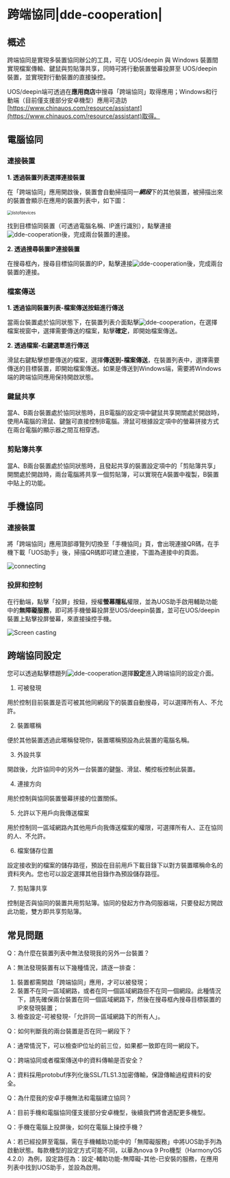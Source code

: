 # 跨端協同|dde-cooperation|

## 概述

跨端協同是實現多裝置協同辦公的工具，可在 UOS/deepin 與 Windows 裝置間實現檔案傳輸、鍵鼠與剪貼簿共享，同時可將行動裝置螢幕投屏至 UOS/deepin 裝置，並實現對行動裝置的直接操控。

UOS/deepin端可透過在**應用商店**中搜尋「跨端協同」取得應用；Windows和行動端（目前僅支援部分安卓機型）應用可造訪[https://www.chinauos.com/resource/assistant](https://www.chinauos.com/resource/assistant)取得。

## 電腦協同

### 連接裝置

**1. 透過裝置列表選擇連接裝置**

在「跨端協同」應用開啟後，裝置會自動掃描同一***網段***下的其他裝置，被掃描出來的裝置會顯示在應用的裝置列表中，如下圖：

<img src="./fig/listofdevices.png" alt="listofdevices" style="zoom:67%;" />

找到目標協同裝置（可透過電腦名稱、IP進行識別），點擊連接![dde-cooperation](../common/connect.svg)後，完成兩台裝置的連接。

**2. 透過搜尋裝置IP連接裝置**

在搜尋框內，搜尋目標協同裝置的IP，點擊連接![dde-cooperation](../common/connect.svg)後，完成兩台裝置的連接。

### 檔案傳送

**1. 透過協同裝置列表-檔案傳送按鈕進行傳送**

當兩台裝置處於協同狀態下，在裝置列表介面點擊![dde-cooperation](../common/send.svg)，在選擇檔案視窗中，選擇需要傳送的檔案，點擊**確定**，即開始檔案傳送。

**2. 透過檔案-右鍵選單進行傳送**

滑鼠右鍵點擊想要傳送的檔案，選擇**傳送到-檔案傳送**，在裝置列表中，選擇需要傳送的目標裝置，即開始檔案傳送。如果是傳送到Windows端，需要將Windows端的跨端協同應用保持開啟狀態。

### 鍵鼠共享

當A、B兩台裝置處於協同狀態時，且B電腦的設定項中鍵鼠共享開關處於開啟時，使用A電腦的滑鼠、鍵盤可直接控制B電腦。滑鼠可根據設定項中的螢幕拼接方式在兩台電腦的顯示器之間互相穿透。

### 剪貼簿共享

當A、B兩台裝置處於協同狀態時，且發起共享的裝置設定項中的「剪貼簿共享」開關處於開啟時，兩台電腦將共享一個剪貼簿，可以實現在A裝置中複製，B裝置中貼上的功能。

## 手機協同

### 連接裝置

將「跨端協同」應用頂部導覽列切換至「手機協同」頁，會出現連接QR碼，在手機下載「UOS助手」後，掃描QR碼即可建立連接，下圖為連接中的頁面。

<img src="./fig/connecting.png" alt="connecting" />

### 投屏和控制

在行動端，點擊「投屏」按鈕，授權**螢幕隱私**權限，並為UOS助手啟用輔助功能中的**無障礙服務**，即可將手機螢幕投屏至UOS/deepin裝置，並可在UOS/deepin裝置上點擊投屏螢幕，來直接操控手機。

<img src="./fig/Screen casting.png" alt="Screen casting" />

## 跨端協同設定

您可以透過點擊標題列![dde-cooperation](../common/icon_menu.svg)選擇**設定**進入跨端協同的設定介面。

1. 可被發現

用於控制目前裝置是否可被其他同網段下的裝置自動搜尋，可以選擇所有人、不允許。

2. 裝置暱稱

便於其他裝置透過此暱稱發現你，裝置暱稱預設為此裝置的電腦名稱。

3. 外設共享

開啟後，允許協同中的另外一台裝置的鍵盤、滑鼠、觸控板控制此裝置。

4. 連接方向

用於控制與協同裝置螢幕拼接的位置關係。

5. 允許以下用戶向我傳送檔案

用於控制同一區域網路內其他用戶向我傳送檔案的權限，可選擇所有人、正在協同的人、不允許。

6. 檔案儲存位置

設定接收到的檔案的儲存路徑，預設在目前用戶下載目錄下以對方裝置暱稱命名的資料夾內。您也可以設定選擇其他目錄作為預設儲存路徑。

7. 剪貼簿共享

控制是否與協同的裝置共用剪貼簿。協同的發起方作為伺服器端，只要發起方開啟此功能，雙方即共享剪貼簿。

## 常見問題

Q：為什麼在裝置列表中無法發現我的另外一台裝置？

A：無法發現裝置有以下幾種情況，請逐一排查：

1. 裝置都需開啟「跨端協同」應用，才可以被發現；
2. 裝置不在同一區域網路，或者在同一個區域網路但不在同一個網段。此種情況下，請先確保兩台裝置在同一個區域網路下，然後在搜尋框內搜尋目標裝置的IP來發現裝置；
3. 檢查設定-可被發現-「允許同一區域網路下的所有人」。



Q：如何判斷我的兩台裝置是否在同一網段下？

A：通常情況下，可以檢查IP位址的前三位，如果都一致即在同一網段下。



Q：跨端協同或者檔案傳送中的資料傳輸是否安全？

A：資料採用protobuf序列化後SSL/TLS1.3加密傳輸，保證傳輸過程資料的安全。



Q：為什麼我的安卓手機無法和電腦建立協同？

A：目前手機和電腦協同僅支援部分安卓機型，後續我們將會適配更多機型。



Q：手機在電腦上投屏後，如何在電腦上操控手機？

A：若已經投屏至電腦，需在手機輔助功能中的「無障礙服務」中將UOS助手列為啟動狀態。每款機型的設定方式可能不同，以華為nova 9 Pro機型（HarmonyOS 4.2.0）為例，設定路徑為：設定-輔助功能-無障礙-其他-已安裝的服務，在應用列表中找到UOS助手，並設為啟用。